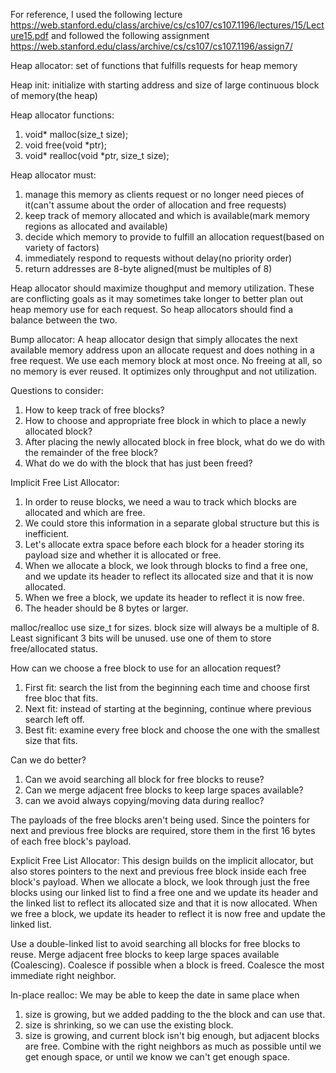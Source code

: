 For reference, I used the following lecture
https://web.stanford.edu/class/archive/cs/cs107/cs107.1196/lectures/15/Lecture15.pdf
and followed the following assignment
https://web.stanford.edu/class/archive/cs/cs107/cs107.1196/assign7/


Heap allocator: set of functions that fulfills requests for heap memory

Heap init: initialize with starting address and size of large continuous block of memory(the heap)

Heap allocator functions:
1. void* malloc(size_t size);
2. void free(void *ptr);
3. void* realloc(void *ptr, size_t size);

Heap allocator must:
1. manage this memory as clients request or no longer need pieces of it(can't assume about the order of allocation and free requests)
2. keep track of memory allocated and which is available(mark memory regions as allocated and available)
3. decide which memory to provide to fulfill an allocation request(based on variety of factors)
4. immediately respond to requests without delay(no priority order)
5. return addresses are 8-byte aligned(must be multiples of 8)

Heap allocator should maximize thoughput and memory utilization. These are conflicting goals as it may sometimes take longer to better plan out heap memory use for each request. So heap allocators should find a balance between the two.

Bump allocator:
A heap allocator design that simply allocates the next available memory address upon an allocate request and does nothing in a free request.
We use each memory block at most once. No freeing at all, so no memory is ever reused.
It optimizes only throughput and not utilization.

Questions to consider:
1. How to keep track of free blocks?
2. How to choose and appropriate free block in which to place a newly allocated block?
3. After placing the newly allocated block in free block, what do we do with the remainder of the free block?
4. What do we do with the block that has just been freed?

Implicit Free List Allocator:
1. In order to reuse blocks, we need a wau to track which blocks are allocated and which are free.
2. We could store this information in a separate global structure but this is inefficient.
3. Let's allocate extra space before each block for a header storing its payload size and whether it is allocated or free.
4. When we allocate a block, we look through blocks to find a free one, and we update its header to reflect its allocated size and that it is now allocated.
5. When we free a block, we update its header to reflect it is now free.
6. The header should be 8 bytes or larger.

malloc/realloc use size_t for sizes.
block size will always be a multiple of 8.
Least significant 3 bits will be unused. use one of them to store free/allocated status.

How can we choose a free block to use for an allocation request?
1. First fit: search the list from the beginning each time and choose first free bloc that fits.
2. Next fit: instead of starting at the beginning, continue where previous search left off.
3. Best fit: examine every free block and choose the one with the smallest size that fits.

Can we do better?
1. Can we avoid searching all block for free blocks to reuse?
2. Can we merge adjacent free blocks to keep large spaces available?
3. can we avoid always copying/moving data during realloc?

The payloads of the free blocks aren't being used. Since the pointers for next and previous free blocks are required, store them in the first 16 bytes of each free block's payload.

Explicit Free List Allocator:
This design builds on the implicit allocator, but also stores pointers to the next and previous free block inside each free block's payload.
When we allocate a block, we look through just the free blocks using our linked list to find a free one and we update its header and the linked list to reflect its allocated size and that it is now allocated.
When we free a block, we update its header to reflect it is now free and update the linked list.

Use a double-linked list to avoid searching all blocks for free blocks to reuse.
Merge adjacent free blocks to keep large spaces available (Coalescing).
Coalesce if possible when a block is freed. Coalesce the most immediate right neighbor.

In-place realloc:
We may be able to keep the date in same place when
1. size is growing, but we added padding to the the block and can use that.
2. size is shrinking, so we can use the existing block.
3. size is growing, and current block isn't big enough, but adjacent blocks are free.
Combine with the right neighbors as much as possible until we get enough space, or until we know we can't get enough space.





